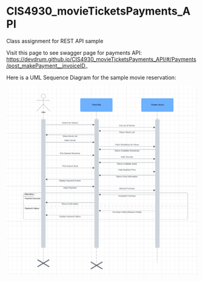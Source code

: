 # CIS4930_movieTicketsPayments_API
Class assignment for REST API sample

Visit this page to see swagger page for payments API:
https://devdrum.github.io/CIS4930_movieTicketsPayments_API/#/Payments/post_makePayment__invoiceID_



Here is a UML Sequence Diagram for the sample movie reservation:

![Alt text](UML_Diagram.png)

